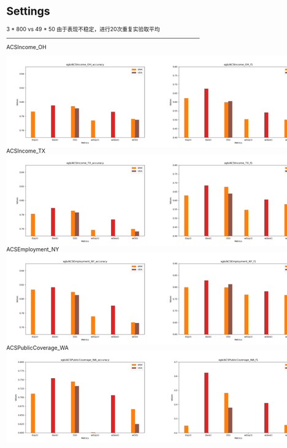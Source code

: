 # Settings

3 * 800 vs 49 * 50
由于表现不稳定，进行20次重复实验取平均

---
ACSIncome_OH
<div style="display: flex;">
<img src="xgb/ACSIncome_OH_accuracy.png" alt="" width="400">
<img src="xgb/ACSIncome_OH_f1.png" alt="" width="400">
</div>
ACSIncome_TX
<div style="display: flex;">
<img src="xgb/ACSIncome_TX_accuracy.png" alt="" width="400">
<img src="xgb/ACSIncome_TX_f1.png" alt="" width="400">
</div>
ACSEmployment_NY
<div style="display: flex;">
<img src="xgb/ACSEmployment_NY_accuracy.png" alt="" width="400">
<img src="xgb/ACSEmployment_NY_f1.png" alt="" width="400">
</div>
ACSPublicCoverage_WA
<div style="display: flex;">
<img src="xgb/ACSPublicCoverage_WA_accuracy.png" alt="" width="400">
<img src="xgb/ACSPublicCoverage_WA_f1.png" alt="" width="400">
</div>